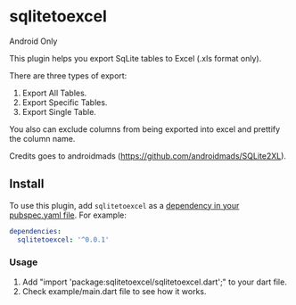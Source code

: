 # sqlitetoexcel

Android Only

This plugin helps you export SqLite tables to Excel (.xls format only). 

There are three types of export:
1. Export All Tables.
2. Export Specific Tables.
3. Export Single Table.

You also can exclude columns from being exported into excel and prettify the column name.

Credits goes to androidmads (https://github.com/androidmads/SQLite2XL).

## Install

To use this plugin, add `sqlitetoexcel` as a [dependency in your pubspec.yaml file](https://flutter.io/platform-plugins/). For example:

```yaml
dependencies:
  sqlitetoexcel: '^0.0.1'
```

### Usage

1. Add "import 'package:sqlitetoexcel/sqlitetoexcel.dart';" to your dart file.
2. Check example/main.dart file to see how it works.



